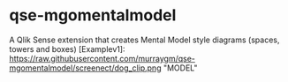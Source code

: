 # qse-mgomentalmodel
A Qlik Sense extension that creates Mental Model style diagrams (spaces, towers and boxes)
[Examplev1]: https://raw.githubusercontent.com/murraygm/qse-mgomentalmodel/screenect/dog_clip.png "MODEL" 
